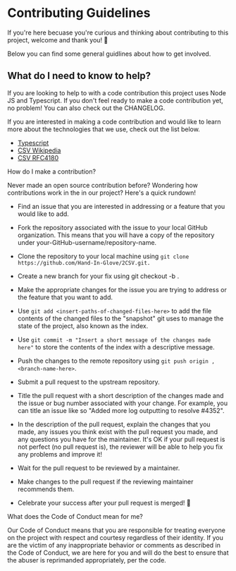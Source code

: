 # Contributing Guidelines

If you're here becuase you're curious and thinking about contributing to this project, welcome and thank you! 🦄

Below you can find some general guidlines about how to get involved.

## What do I need to know to help?

If you are looking to help to with a code contribution this project uses Node JS and Typescript. If you don't feel ready to make a code contribution yet, no problem! You can also check out the CHANGELOG.

If you are interested in making a code contribution and would like to learn more about the technologies that we use, check out the list below.

- [Typescript](https://www.typescriptlang.org/)
- [CSV Wikipedia](https://en.wikipedia.org/wiki/Comma-separated_values)
- [CSV RFC4180](https://www.ietf.org/rfc/rfc4180.txt)

How do I make a contribution?

Never made an open source contribution before? Wondering how contributions work in the in our project? Here's a quick rundown!

- Find an issue that you are interested in addressing or a feature that you would like to add.

- Fork the repository associated with the issue to your local GitHub organization. This means that you will have a copy of the repository under your-GitHub-username/repository-name.
- Clone the repository to your local machine using `git clone https://github.com/Hand-In-Glove/2CSV.git.`
- Create a new branch for your fix using git checkout -b <branch-name-here>.
- Make the appropriate changes for the issue you are trying to address or the feature that you want to add.
- Use `git add <insert-paths-of-changed-files-here>` to add the file contents of the changed files to the "snapshot" git uses to manage the state of the project, also known as the index.
- Use `git commit -m "Insert a short message of the changes made here"` to store the contents of the index with a descriptive message.
- Push the changes to the remote repository using `git push origin ,<branch-name-here>`.
- Submit a pull request to the upstream repository.
- Title the pull request with a short description of the changes made and the issue or bug number associated with your change. For example, you can title an issue like so "Added more log outputting to resolve #4352".
- In the description of the pull request, explain the changes that you made, any issues you think exist with the pull request you made, and any questions you have for the maintainer. It's OK if your pull request is not perfect (no pull request is), the reviewer will be able to help you fix any problems and improve it!
- Wait for the pull request to be reviewed by a maintainer.
- Make changes to the pull request if the reviewing maintainer recommends them.
- Celebrate your success after your pull request is merged! 🎉

What does the Code of Conduct mean for me?

Our Code of Conduct means that you are responsible for treating everyone on the project with respect and courtesy regardless of their identity. If you are the victim of any inappropriate behavior or comments as described in the Code of Conduct, we are here for you and will do the best to ensure that the abuser is reprimanded appropriately, per the code.
